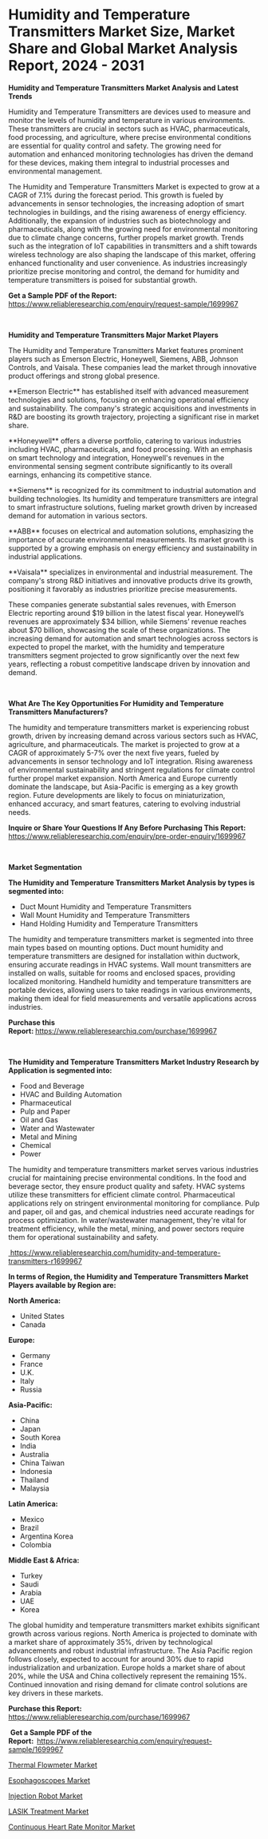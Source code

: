 <p><h1>Humidity and Temperature Transmitters Market Size, Market Share and Global Market Analysis Report, 2024 - 2031</h1></p><p><strong>Humidity and Temperature Transmitters Market Analysis and Latest Trends</strong></p>
<p><p>Humidity and Temperature Transmitters are devices used to measure and monitor the levels of humidity and temperature in various environments. These transmitters are crucial in sectors such as HVAC, pharmaceuticals, food processing, and agriculture, where precise environmental conditions are essential for quality control and safety. The growing need for automation and enhanced monitoring technologies has driven the demand for these devices, making them integral to industrial processes and environmental management.</p><p>The Humidity and Temperature Transmitters Market is expected to grow at a CAGR of 7.1% during the forecast period. This growth is fueled by advancements in sensor technologies, the increasing adoption of smart technologies in buildings, and the rising awareness of energy efficiency. Additionally, the expansion of industries such as biotechnology and pharmaceuticals, along with the growing need for environmental monitoring due to climate change concerns, further propels market growth. Trends such as the integration of IoT capabilities in transmitters and a shift towards wireless technology are also shaping the landscape of this market, offering enhanced functionality and user convenience. As industries increasingly prioritize precise monitoring and control, the demand for humidity and temperature transmitters is poised for substantial growth.</p></p>
<p><strong>Get a Sample PDF of the Report:&nbsp;</strong> <a href="https://www.reliableresearchiq.com/enquiry/request-sample/1699967?utm_campaign=1725&utm_medium=2&utm_source=Github&utm_content=ia&utm_term=21102024&utm_id=humidity-and-temperature-transmitters">https://www.reliableresearchiq.com/enquiry/request-sample/1699967</a></p>
<p>&nbsp;</p>
<p><strong>Humidity and Temperature Transmitters Major Market Players</strong></p>
<p><p>The Humidity and Temperature Transmitters Market features prominent players such as Emerson Electric, Honeywell, Siemens, ABB, Johnson Controls, and Vaisala. These companies lead the market through innovative product offerings and strong global presence.</p><p>**Emerson Electric** has established itself with advanced measurement technologies and solutions, focusing on enhancing operational efficiency and sustainability. The company's strategic acquisitions and investments in R&D are boosting its growth trajectory, projecting a significant rise in market share.</p><p>**Honeywell** offers a diverse portfolio, catering to various industries including HVAC, pharmaceuticals, and food processing. With an emphasis on smart technology and integration, Honeywell's revenues in the environmental sensing segment contribute significantly to its overall earnings, enhancing its competitive stance.</p><p>**Siemens** is recognized for its commitment to industrial automation and building technologies. Its humidity and temperature transmitters are integral to smart infrastructure solutions, fueling market growth driven by increased demand for automation in various sectors.</p><p>**ABB** focuses on electrical and automation solutions, emphasizing the importance of accurate environmental measurements. Its market growth is supported by a growing emphasis on energy efficiency and sustainability in industrial applications.</p><p>**Vaisala** specializes in environmental and industrial measurement. The company's strong R&D initiatives and innovative products drive its growth, positioning it favorably as industries prioritize precise measurements.</p><p>These companies generate substantial sales revenues, with Emerson Electric reporting around $19 billion in the latest fiscal year. Honeywell’s revenues are approximately $34 billion, while Siemens’ revenue reaches about $70 billion, showcasing the scale of these organizations. The increasing demand for automation and smart technologies across sectors is expected to propel the market, with the humidity and temperature transmitters segment projected to grow significantly over the next few years, reflecting a robust competitive landscape driven by innovation and demand.</p></p>
<p>&nbsp;</p>
<p><strong>What Are The Key Opportunities For Humidity and Temperature Transmitters Manufacturers?</strong></p>
<p><p>The humidity and temperature transmitters market is experiencing robust growth, driven by increasing demand across various sectors such as HVAC, agriculture, and pharmaceuticals. The market is projected to grow at a CAGR of approximately 5-7% over the next five years, fueled by advancements in sensor technology and IoT integration. Rising awareness of environmental sustainability and stringent regulations for climate control further propel market expansion. North America and Europe currently dominate the landscape, but Asia-Pacific is emerging as a key growth region. Future developments are likely to focus on miniaturization, enhanced accuracy, and smart features, catering to evolving industrial needs.</p></p>
<p><strong>Inquire or Share Your Questions If Any Before Purchasing This Report:</strong> <a href="https://www.reliableresearchiq.com/enquiry/pre-order-enquiry/1699967?utm_campaign=1725&utm_medium=2&utm_source=Github&utm_content=ia&utm_term=21102024&utm_id=humidity-and-temperature-transmitters">https://www.reliableresearchiq.com/enquiry/pre-order-enquiry/1699967</a></p>
<p>&nbsp;</p>
<p><strong>Market Segmentation</strong></p>
<p><strong>The Humidity and Temperature Transmitters Market Analysis by types is segmented into:</strong></p>
<p><ul><li>Duct Mount Humidity and Temperature Transmitters</li><li>Wall Mount Humidity and Temperature Transmitters</li><li>Hand Holding Humidity and Temperature Transmitters</li></ul></p>
<p><p>The humidity and temperature transmitters market is segmented into three main types based on mounting options. Duct mount humidity and temperature transmitters are designed for installation within ductwork, ensuring accurate readings in HVAC systems. Wall mount transmitters are installed on walls, suitable for rooms and enclosed spaces, providing localized monitoring. Handheld humidity and temperature transmitters are portable devices, allowing users to take readings in various environments, making them ideal for field measurements and versatile applications across industries.</p></p>
<p><strong>Purchase this Report:&nbsp;</strong><a href="https://www.reliableresearchiq.com/purchase/1699967?utm_campaign=1725&utm_medium=2&utm_source=Github&utm_content=ia&utm_term=21102024&utm_id=humidity-and-temperature-transmitters">https://www.reliableresearchiq.com/purchase/1699967</a></p>
<p>&nbsp;</p>
<p><strong>The Humidity and Temperature Transmitters Market Industry Research by Application is segmented into:</strong></p>
<p><ul><li>Food and Beverage</li><li>HVAC and Building Automation</li><li>Pharmaceutical</li><li>Pulp and Paper</li><li>Oil and Gas</li><li>Water and Wastewater</li><li>Metal and Mining</li><li>Chemical</li><li>Power</li></ul></p>
<p><p>The humidity and temperature transmitters market serves various industries crucial for maintaining precise environmental conditions. In the food and beverage sector, they ensure product quality and safety. HVAC systems utilize these transmitters for efficient climate control. Pharmaceutical applications rely on stringent environmental monitoring for compliance. Pulp and paper, oil and gas, and chemical industries need accurate readings for process optimization. In water/wastewater management, they're vital for treatment efficiency, while the metal, mining, and power sectors require them for operational sustainability and safety.</p></p>
<p><a href="https://www.reliableresearchiq.com/humidity-and-temperature-transmitters-r1699967?utm_campaign=1725&utm_medium=2&utm_source=Github&utm_content=ia&utm_term=21102024&utm_id=humidity-and-temperature-transmitters">&nbsp;https://www.reliableresearchiq.com/humidity-and-temperature-transmitters-r1699967</a></p>
<p><strong>In terms of Region, the Humidity and Temperature Transmitters Market Players available by Region are:</strong></p>
<p>
    <p> <strong> North America: </strong>
        <ul>
            <li>United States</li>
            <li>Canada</li>
        </ul>
        </p> 
    <p> <strong> Europe: </strong>
        <ul>
            <li>Germany</li>
            <li>France</li>
            <li>U.K.</li>
            <li>Italy</li>
            <li>Russia</li>
        </ul>
        </p> 
    <p> <strong> Asia-Pacific: </strong>
        <ul>
            <li>China</li>
            <li>Japan</li>
            <li>South Korea</li>
            <li>India</li>
            <li>Australia</li>
            <li>China Taiwan</li>
            <li>Indonesia</li>
            <li>Thailand</li>
            <li>Malaysia</li>
        </ul>
        </p> 
    <p> <strong> Latin America: </strong>
        <ul>
            <li>Mexico</li>
            <li>Brazil</li>
            <li>Argentina Korea</li>
            <li>Colombia</li>
        </ul>
        </p> 
    <p> <strong> Middle East & Africa: </strong>
        <ul>
            <li>Turkey</li>
            <li>Saudi</li>
            <li>Arabia</li>
            <li>UAE</li>
            <li>Korea</li>
        </ul>
    </p>
    </p>
<p><p>The global humidity and temperature transmitters market exhibits significant growth across various regions. North America is projected to dominate with a market share of approximately 35%, driven by technological advancements and robust industrial infrastructure. The Asia Pacific region follows closely, expected to account for around 30% due to rapid industrialization and urbanization. Europe holds a market share of about 20%, while the USA and China collectively represent the remaining 15%. Continued innovation and rising demand for climate control solutions are key drivers in these markets.</p></p>
<p><strong>Purchase this Report: </strong><a href="https://www.reliableresearchiq.com/purchase/1699967?utm_campaign=1725&utm_medium=2&utm_source=Github&utm_content=ia&utm_term=21102024&utm_id=humidity-and-temperature-transmitters">https://www.reliableresearchiq.com/purchase/1699967</a></p>
<p>&nbsp;<strong>Get a Sample PDF of the Report:&nbsp;&nbsp;</strong><a href="https://www.reliableresearchiq.com/enquiry/request-sample/1699967?utm_campaign=1725&utm_medium=2&utm_source=Github&utm_content=ia&utm_term=21102024&utm_id=humidity-and-temperature-transmitters">https://www.reliableresearchiq.com/enquiry/request-sample/1699967</a></p>
<p><strong></strong></p>
<p><p><a href="https://github.com/NasrinKhan99/Market-Research-Report-List-1/blob/main/thermal-flowmeter-market.md?utm_campaign=1725&utm_medium=2&utm_source=Github&utm_content=ia&utm_term=21102024&utm_id=humidity-and-temperature-transmitters">Thermal Flowmeter Market</a></p><p><a href="https://www.linkedin.com/pulse/comprehensive-esophagoscopes-market-report-regional-analysis-kidbe?utm_campaign=1725&utm_medium=2&utm_source=Github&utm_content=ia&utm_term=21102024&utm_id=humidity-and-temperature-transmitters">Esophagoscopes Market</a></p><p><a href="https://www.linkedin.com/pulse/exploring-injection-robot-market-dynamics-revenue-analysis-w2fhe?utm_campaign=1725&utm_medium=2&utm_source=Github&utm_content=ia&utm_term=21102024&utm_id=humidity-and-temperature-transmitters">Injection Robot Market</a></p><p><a href="https://www.linkedin.com/pulse/lasik-treatment-market-industry-landscape-growth-trajectories-p3tae?utm_campaign=1725&utm_medium=2&utm_source=Github&utm_content=ia&utm_term=21102024&utm_id=humidity-and-temperature-transmitters">LASIK Treatment Market</a></p><p><a href="https://www.linkedin.com/pulse/continuous-heart-rate-monitor-market-industry-landscape-growth-dzx0e?utm_campaign=1725&utm_medium=2&utm_source=Github&utm_content=ia&utm_term=21102024&utm_id=humidity-and-temperature-transmitters">Continuous Heart Rate Monitor Market</a></p></p>